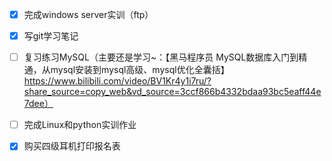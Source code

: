 - [x] 完成windows server实训（ftp）
- [x] 写git学习笔记
- [ ] 复习练习MySQL（主要还是学习~：【黑马程序员 MySQL数据库入门到精通，从mysql安装到mysql高级、mysql优化全囊括】 https://www.bilibili.com/video/BV1Kr4y1i7ru/?share_source=copy_web&vd_source=3ccf866b4332bdaa93bc5eaff44e7dee）
- [ ] 完成Linux和python实训作业
- [x] 购买四级耳机打印报名表





